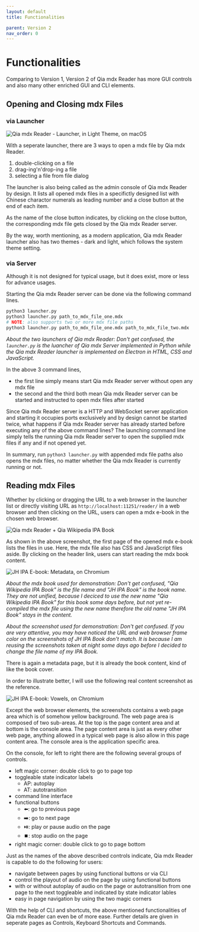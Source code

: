 ```yaml
---
layout: default
title: Functionalities

parent: Version 2
nav_order: 0
---
```


# Functionalities

Comparing to Version 1, Version 2 of Qia mdx Reader has more GUI controls and also many other enriched GUI and CLI elements.


## Opening and Closing mdx Files

### via Launcher

![Qia mdx Reader - Launcher, in Light Theme, on macOS](../images/20210530-181423.png)

With a seperate launcher, there are 3 ways to open a mdx file by Qia mdx Reader.

1. double-clicking on a file 
2. drag-ing'n'drop-ing a file
3. selecting a file from file dialog

The launcher is also being called as the admin console of Qia mdx Reader by design. It lists all opened mdx files in a specifictly designed list with Chinese charactor numerals as leading number and a close button at the end of each item.

As the name of the close button indicates, by clicking on the close button, the corresponding mdx file gets closed by the Qia mdx Reader server.

By the way, worth mentioning, as a modern application, Qia mdx Reader launcher also has two themes - dark and light, which follows the system theme setting.

### via Server

Although it is not designed for typical usage, but it does exist, more or less for advance usages.

Starting the Qia mdx Reader server can be done via the following command lines.

```sh
python3 launcher.py
python3 launcher.py path_to_mdx_file_one.mdx
# NOTE: also supports two or more mdx file paths
python3 launcher.py path_to_mdx_file_one.mdx path_to_mdx_file_two.mdx
```

*About the two launchers of Qia mdx Reader: Don't get confused, the `launcher.py` is the luancher of Qia mdx Server implemented in Python while the Qia mdx Reader launcher is implemented on Electron in HTML, CSS and JavaScript.*

In the above 3 command lines, 

* the first line simply means start Qia mdx Reader server without open any mdx file
* the second and the third both mean Qia mdx Reader server can be started and instructed to open mdx files after started

Since Qia mdx Reader server is a HTTP and WebSocket server application and starting it occupies ports exclusively and by design cannot be started twice, what happens if Qia mdx Reader server has already started before executing any of the above command lines? The launching command line simply tells the running Qia mdx Reader server to open the supplied mdx files if any and if not opened yet.

In summary, run `python3 launcher.py` with appended mdx file paths also opens the mdx files, no matter whether the Qia mdx Reader is currently running or not.


## Reading mdx Files

Whether by clicking or dragging the URL to a web browser in the launcher list or directly visiting URL as `http://localhost:11251/reader/` in a web browser and then clicking on the URL, users can open a mdx e-book in the chosen web browser.

![Qia mdx Reader + Qia Wikipedia IPA Book](../images/20210612-140603.png)

As shown in the above screenshot, the first page of the opened mdx e-book lists the files in use. Here, the mdx file also has CSS and JavaScript files aside. By clicking on the header link, users can start reading the mdx book content.

![JH IPA E-book: Metadata, on Chromium](../images/20210529-235149.png)

*About the mdx book used for demonstration: Don't get confused, "Qia Wikipedia IPA Book" is the file name and "JH IPA Book" is the book name. They are not unified, because I deciced to use the new name "Qia Wikipedia IPA Book" for this book some days before, but not yet re-compiled the mdx file using the new name therefore the old name "JH IPA Book" stays in the content.*

*About the screenshot used for demonstration: Don't get confused. If you are very attentive, you may have noticed the URL and web browser frame color on the screenshots of JH IPA Book don't match. It is because I am reusing the screenshots taken at night some days ago before I decided to change the file name of my IPA Book.*


There is again a metadata page, but it is already the book content, kind of like the book cover.

In order to illustrate better, I will use the following real content screenshot as the reference.

![JH IPA E-book: Vowels, on Chromium](../images/20210529-235258.png)

Except the web browser elements, the screenshots contains a web page area which is of somehow yellow background. The web page area is composed of two sub-areas. At the top is the page content area and at bottom is the console area. The page content area is just as every other web page, anything allowed in a typical web page is also allow in this page content area. The console area is the application specific area. 

On the console, for left to right there are the following several groups of controls.

* left magic corner: double click to go to page top
* toggleable state indicator labels
  * AP: autoplay
  * AT: autotransition
* command line interface
* functional buttons
  * ⬅️: go to previous page
  * ➡️: go to next page
  * ⏯️: play or pause audio on the page
  * ⏹️: stop audio on the page
* right magic corner: double click to go to page bottom

Just as the names of the above described controls indicate, Qia mdx Reader is capable to do the following for users:

* navigate between pages by using functional buttons or via CLI
* control the playout of audio on the page by using functional buttons
* with or without autoplay of audio on the page or autotransition from one page to the next toggleable and indicated by state indicator lables
* easy in page navigation by using the two magic corners

With the help of CLI and shortcuts, the above mentioned functionalities of Qia mdx Reader can even be of more ease. Further details are given in seperate pages as Controls, Keyboard Shortcuts and Commands.
